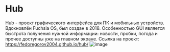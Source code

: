 # Hub
Hub - проект графического интерфейса для ПК и мобильных устройств. Вдохновлён Fuchsia OS, был создан в 2018.
Особенностью GUI является быстрота получения нужной информации: новости, пробки, погода и прочее доступны уже на главном экране.
Ссылка на проект: https://fedoregorov2004.github.io/hub/
![image](https://user-images.githubusercontent.com/84366597/229899993-fba200b1-c4fc-4133-9010-514dbc006b1a.png)
